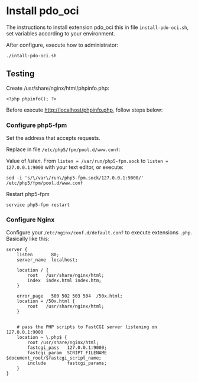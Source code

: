 # Install pdo_oci
The instructions to install extension pdo_oci this in file `install-pdo-oci.sh`, set variables according to your environment.

After configure, execute how to administrator:

    ./intall-pdo-oci.sh

## Testing
Create /usr/share/nginx/html/phpinfo.php:

    <?php phpinfo(); ?>

Before execute [http://localhost/phpinfo.php](), follow steps below:

### Configure php5-fpm

Set the address that accepts requests.

 Replace in file `/etc/php5/fpm/pool.d/www.conf`:

  Value of *listen*. From `listen = /var/run/php5-fpm.sock` to `listen = 127.0.0.1:9000` with your text editor, or execute:

    sed -i 's/\/var\/run\/php5-fpm.sock/127.0.0.1:9000/' /etc/php5/fpm/pool.d/www.conf

Restart php5-fpm

    service php5-fpm restart

### Configure Nginx
Configure your `/etc/nginx/conf.d/default.conf` to execute extensions `.php`. Basically like this:

    server {
        listen       80;
        server_name  localhost;

        location / {
            root   /usr/share/nginx/html;
            index  index.html index.htm;
        }

        error_page   500 502 503 504  /50x.html;
        location = /50x.html {
            root   /usr/share/nginx/html;
        }


        # pass the PHP scripts to FastCGI server listening on 127.0.0.1:9000
        location ~ \.php$ {
            root /usr/share/nginx/html;
            fastcgi_pass   127.0.0.1:9000;
            fastcgi_param  SCRIPT_FILENAME  $document_root/$fastcgi_script_name;
            include        fastcgi_params;
        }
    }
